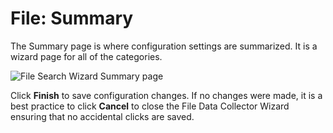 # File: Summary

The Summary page is where configuration settings are summarized. It is a wizard page for all of the
categories.

![File Search Wizard Summary page](/img/product_docs/accessanalyzer/12.0/admin/datacollector/file/summary.webp)

Click **Finish** to save configuration changes. If no changes were made, it is a best practice to
click **Cancel** to close the File Data Collector Wizard ensuring that no accidental clicks are
saved.
